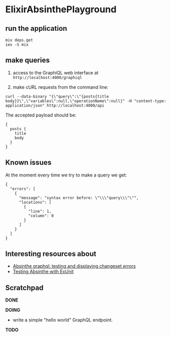 # ElixirAbsinthePlayground


## run the application

```
mix deps.get
iex -S mix
```

## make queries

1) access to the GraphiQL web interface at `http://localhost:4000/graphiql`

2) make cURL requests from the command line:

```
curl --data-binary "{\"query\":\"{posts{title body}}\",\"variables\":null,\"operationName\":null}" -H "content-type: application/json" http://localhost:4000/api
```

The accepted payload should be:

```
{
  posts {
    title
    body
  }
}
```

## Known issues

At the moment every time we try to make a query we get:

```
{
  "errors": [
    {
      "message": "syntax error before: \"\\\"query\\\"\"",
      "locations": [
        {
          "line": 1,
          "column": 0
        }
      ]
    }
  ]
}
```

## Interesting resources about

- [Absinthe graphql: testing and displaying changeset errors](https://elixirforum.com/t/absinthe-graphql-testing-and-displaying-changeset-errors/3375)
- [Testing Absinthe with ExUnit](https://tosbourn.com/testing-absinthe-exunit/)

## Scratchpad

**DONE**

**DOING**

- write a simple "hello world" GraphQL endpoint.

**TODO**
